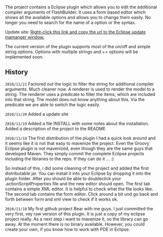 The project contains a Eclipse plugin which allows you to edit the additional compiler arguments 
of FlashBuilder. It uses a form based editor which shows all the available options and allows you 
to change them easily. No longer you need to search for the name of a option or the syntax. 

Update site: [Right-click this link and copy the url to the Eclipse update mamanger window.](https://github.com/rbokel/Additional-Compiler-Arguments-Editor-Plugin/raw/master/trunk/main/eclipse/AdditionalCompilerArgumentsEditorPluginUpdateSite/site.xml)

The current version of the plugin supports most of the on/off and simple string options. Options
with multiple strings and += options will be implemented soon. 



History 
-------
`2010/11/21` Factored out the logic to filter the string for additional compiler arguments. 
Much cleaner now. A renderer is used to render the model to a string. The renderer uses a 
predicate to filter the items, which are included into that string. The model does not know 
anything about this. Via the predicate we are able to switch the logic easily.   

`2010/11/20` Added a update site

`2010/11/19` Added a file INSTALL with some notes about the installation. Added a description of the 
project to the README

`2010/11/19` The first distribution of the plugin
I had a quick look around and it seems like it is not that easy to mavenize the 
project. Even the Groovy Eclipse plugin is not mavenized, even though they are the same guys 
that developed Maven. They simply commit the complete Eclipse projects including the libraries 
to the repo. If they can do it ... :)

So instead of this, i did some cleaning of the project and added the first distributable jar. 
You can install it into your Eclipse by dropping it into the plugin folder. After you should be 
able to doubleclick your .actionScriptProperties file and the new editor should open. The first 
tab contains a simple XML editor. It is helpful to check what the file looks like. The second 
tab contains the form editor. Click around a bit und go back and forth between form and xml view
to check if it works ok. 

`2010/11/18` My first github project
Bear with me guys. I just committed the very first, vey raw version of this plugin. 
It is just a copy of my eclipse project really. As a next step i want to mavenize it, so the 
library can go away. At the moment there is no binary available. However, you could create 
your own, if you know how to work with PDE in Eclipse. 